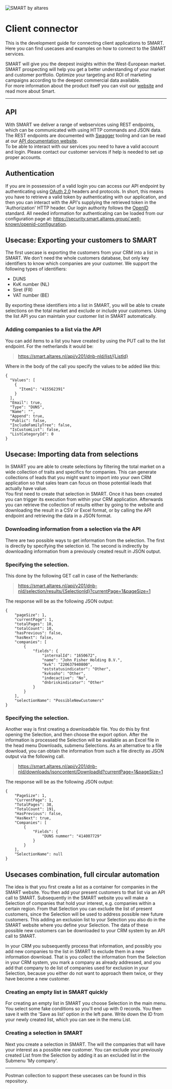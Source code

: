 ![SMART by altares](https://smart.altares.nl/assets/logo-smart-small.png "Smart by altares")
# Client connector
This is the development guide for connecting client applications to SMART. Here you can find usecases and examples on how to connect to the SMART services.

SMART will give you the deepest insights within the West-European market. SMART prospecting will help you get a better understanding of your market and customer portfolio. Optimize your targeting and ROI of marketing campaigns according to the deepest commercial data available.  
For more information about the product itself you can visit our [website](https://www.altares.nl/en/platforms/smart/) and read more about Smart.

---
## API
With SMART we deliver a range of webservices using REST endpoints, which can be communicated with using HTTP commands and JSON data. The REST endpoints are documented with [Swagger](https://swagger.io/) tooling and can be read at our [API documentation website](https://slim-api.olbico.nl).  
To be able to interact with our services you need to have a valid account and login. Please contact our customer services if help is needed to set up proper accounts.

## Authentication
If you are in possession of a valid login you can access our API endpoint by authenticating using [OAuth 2.0](https://oauth.net/2/) headers and protocols. In short, this means you have to retrieve a valid token by authenticating with our application, and then you can interact with the API's supplying the retrieved token in the 'Authorization' HTTP header.
Our login authority follows the [OpenID](https://openid.net/what-is-openid/) standard. All needed information for authenticating can be loaded from our configuration page at: https://security.smart.altares.group/.well-known/openid-configuration.

## Usecase: Exporting your customers to SMART
The first usecase is exporting the customers from your CRM into a list in SMART. We don't need the whole customers database, but only key identifiers to  know which companies are your customer. We support the following types of identifiers:

* DUNS
* KvK number (NL)
* Siret (FR)
* VAT number (BE)

By exporting these identifiers into a list in SMART, you will be able to create selections on the total market and exclude or include your customers. Using the list API you can maintain your customer list in SMART automatically.

### Adding companies to a list via the API

You can add items to a list you have created by using the PUT call to the list endpoint. For the netherlands it would be:


> https://smart.altares.nl/api/v201/dnb-nld/list/{ListId}


Where in the body of the call you specify the values to be added like this: 

```
{
  "Values": [
  	{
      "Item1": "415562391"
    }
  ],
  "Email": true,
  "Type": "DUNS",
  "Name": "",
  "Append": true,
  "Public": false,
  "IncludeFamilyTree": false,
  "IsCustomList": false,
  "ListCategoryId": 0
}
```

## Usecase: Importing data from selections
In SMART you are able to create selections by filtering the total market on a wide collection of traits and specifics for companies. This can generate collections of leads that you might want to import into your own CRM application so that sales team can focus on those potential leads that actually have value.   
You first need to create that selection in SMART. Once it has been created you can trigger its execution from within your CRM application. Afterwards you can retrieve the collection of results either by going to the website and downloading the result in a CSV or Excel format, or by calling the API endpoint and retrieving the data in a JSON format.

### Downloading information from a selection via the API

There are two possible ways to get information from the selection. The first is directly by specifying the selection id. The second is indirectly by downloading information from a previously created result in JSON output.

### Specifying the selection.

This done by the following GET call in case of the Netherlands:


> https://smart.altares.nl/api/v201/dnb-nld/selection/results/{SelectionId}?currentPage=1&pageSize=1


The response will be as the following JSON output: 

```
{
    "pageSize": 1,
    "currentPage": 1,
    "totalPages": 10,
    "totalCount": 10,
    "hasPrevious": false,
    "hasNext": false,
    "companies": [
        {
            "fields": {
                "internalId": "1650672",
                "name": "John Fisher Holding B.V.",
                "kvk": "220637940800",
                "eststatusindicator": "Other",
                "kvksoho": "Other",
                "indecactive": "No",
                "dnbriskindicator": "Other"
            }
        }
    ],
    "selectionName": "PossibleNewCustomers"
}
```

### Specifying the selection.

Another way is first creating a downloadable file. You do this by first opening the Selection, and then choose the export option. After the information is processed the Selection will be available as an Excel file in the head menu Downloads, submenu Selections. As an alternative to a file download, you can obtain the information from such a file directly as JSON output via the following call.

> https://smart.altares.nl/api/v201/dnb-nld/downloads/jsoncontent/DownloadId?currentPage=1&pageSize=1


The response will be as the following JSON output: 

```
{
    "PageSize": 1,
    "CurrentPage": 1,
    "TotalPages": 38,
    "TotalCount": 191,
    "HasPrevious": false,
    "HasNext": true,
    "Companies": [
        {
            "Fields": {
                "DUNS nummer": "414007729"
            }
        }
    ],
    "SelectionName": null
}
```


## Usecases combination, full circular automation
The idea is that you first create a list as a container for companies in the SMART website. You then add your present customers to that list via an API call to SMART. Subsequently in the SMART website you will make a Selection of companies that hold your interest, e.g. companies within a certain region. From that Selection you can exclude the list of present customers, since the Selection will be used to address possible new future customers. This adding an exclusion list to your Selection you also do in the SMART website where you define your Selection. The data of these possible new customers can be downloaded to your CRM system by an API call to SMART.

In your CRM you subsequently process that information, and possibly you add new companies to the list in SMART to exclude them in a new information download. That is you collect the information from the Selection in your CRM system, you mark a company as already addressed, and you add that company to de list of companies used for exclusion in your Selection, because you either do not want to approach them twice, or they have become a new customer.

### Creating an empty list in SMART quickly

For creating an empty list in SMART you choose Selection in the main menu. You select some fake conditions so you'll end up with 0 records. You then save it with the 'Save as list' option in the left pane. Write down the ID from your newly created list, which you can see in the menu List.

### Creating a selection in SMART

Next you create a selection in SMART. The will the companies that will have your interest as a possible new customer. You can exclude your previously created List from the Selection by adding it as an excluded list in the Submenu 'My company'. 

---
Postman collection to support these usecases can be found in this repository.